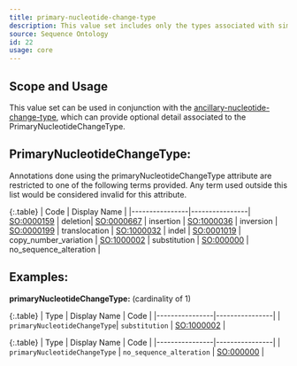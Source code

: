 ```yaml
---
title: primary-nucleotide-change-type
description: This value set includes only the types associated with simple nucleotide alleles.
source: Sequence Ontology
id: 22
usage: core
---
```



Scope and Usage
---------------

This value set can be used in conjunction with the [ancillary-nucleotide-change-type](ancillary_nucleotide_change_type.html), which can provide optional detail associated to the PrimaryNucleotideChangeType.


PrimaryNucleotideChangeType:
---------------------------

Annotations done using the primaryNucleotideChangeType attribute are restricted to one of the following terms provided.  Any term used outside this list would be considered invalid for this attribute.

{:.table}
| Code | Display Name |
|----------------|----------------|
[SO:0000159](http://www.sequenceontology.org/browser/current_svn/term/SO:0000159) | deletion|
[SO:0000667](http://www.sequenceontology.org/browser/current_svn/term/SO:0000667) | insertion |
[SO:1000036](http://www.sequenceontology.org/browser/current_svn/term/SO:1000036) | inversion |
[SO:0000199](http://www.sequenceontology.org/browser/current_svn/term/SO:0000199) | translocation |
[SO:1000032](http://www.sequenceontology.org/browser/current_svn/term/SO:1000032) | indel |
[SO:0001019](http://www.sequenceontology.org/browser/current_svn/term/SO:0001019) | copy_number_variation |
[SO:1000002](http://www.sequenceontology.org/browser/current_svn/term/SO:1000002) | substitution |
[SO:000000]() | no_sequence_alteration |


Examples:
--------

**primaryNucleotideChangeType:** (cardinality of 1)

{:.table}
| Type | Display Name | Code | 
|----------------|----------------|
| `primaryNucleotideChangeType`| `substitution` | [SO:1000002](http://www.sequenceontology.org/browser/current_svn/term/SO:1000002) |

{:.table}
| Type | Display Name | Code | 
|----------------|----------------|
| `primaryNucleotideChangeType` | `no_sequence_alteration` | [SO:000000]() |



